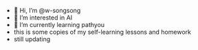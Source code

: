 - 👋 Hi, I’m @w-songsong
- 👀 I’m interested in AI 
- 🌱 I’m currently learning pathyou
- this is some copies of my self-learning lessons and homework
- still updating 
